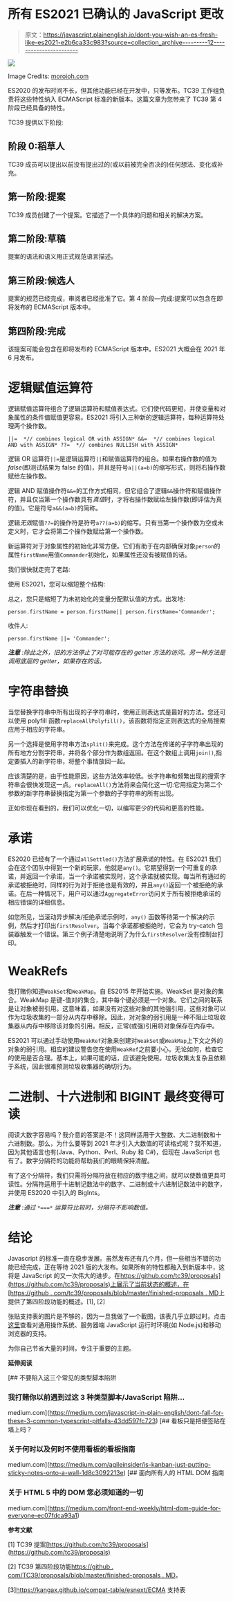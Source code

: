 # 所有 ES2021 已确认的 JavaScript 更改

> 原文：<https://javascript.plainenglish.io/dont-you-wish-an-es-fresh-like-es2021-e2b6ca33c983?source=collection_archive---------12----------------------->

![](img/a0de7fde43e2c30c43110240080fbf8c.png)

Image Credits: [moroioh.com](https://morioh.com/)

ES2020 的发布时间不长，但其他功能已经在开发中，只等发布。TC39 工作组负责将这些特性纳入 ECMAScript 标准的新版本。这篇文章为您带来了 TC39 第 4 阶段已经具备的特性。

TC39 提供以下阶段:

## **阶段 0:稻草人**

TC39 成员可以提出以前没有提出过的(或以前被完全否决的)任何想法、变化或补充。

## **第一阶段:提案**

TC39 成员创建了一个提案。它描述了一个具体的问题和相关的解决方案。

## **第二阶段:草稿**

提案的语法和语义用正式规范语言描述。

## **第三阶段:候选人**

提案的规范已经完成，审阅者已经批准了它。第 4 阶段—完成:提案可以包含在即将发布的 ECMAScript 版本中。

## **第四阶段:完成**

该提案可能会包含在即将发布的 ECMAScript 版本中。ES2021 大概会在 2021 年 6 月发布。

# 逻辑赋值运算符

逻辑赋值运算符组合了逻辑运算符和赋值表达式。它们使代码更短，并使变量和对象属性的条件值赋值更容易。ES2021 将引入三种新的逻辑运算符，每种运算符处理两个操作数。

```
||=  *// combines logical OR with ASSIGN* &&=  *// combines logical AND with ASSIGN* ??=  *// combines NULLISH with ASSIGN*
```

逻辑 OR 运算符`||=`是逻辑运算符`||`和赋值运算符的组合。如果右操作数的值为*false*(即测试结果为 false 的值)，并且是符号`a||(a=b)`的缩写形式，则将右操作数赋给左操作数。

逻辑 AND 赋值操作符`&&=`的工作方式相同，但它组合了逻辑`&&`操作符和赋值操作符，并且仅当第一个操作数具有*真值*时，才将右操作数赋给左操作数(即评估为真的值)。它是符号`a&&(a=b)`的简称。

逻辑*无效*赋值`??=`的操作符是符号`a??(a=b)`的缩写。只有当第一个操作数为空或未定义时，它才会将第二个操作数赋给第一个操作数。

新运算符对于对象属性的初始化非常方便。它们有助于在内部确保对象`person`的属性`firstName`用值`Commander`初始化，如果属性还没有被赋值的话。

我们很快就走完了老路:

使用 ES2021，您可以缩短整个结构:

总之，您只是缩短了为未初始化的变量分配默认值的方式。出发地:

```
person.firstName = person.firstName|| person.firstName='Commander';
```

收件人:

```
person.firstName ||= 'Commander';
```

***注意*** *:除此之外，旧的方法停止了对可能存在的 getter 方法的访问。另一种方法是调用底层的 getter，如果存在的话。*

# 字符串替换

当您替换字符串中所有出现的子字符串时，使用正则表达式是最好的方法。您还可以使用 polyfill 函数`replaceAllPolyfill()`，该函数将指定正则表达式的全局搜索应用于相应的字符串。

另一个选择是使用字符串方法`split()`来完成。这个方法在传递的子字符串出现的所有地方分割字符串，并将各个部分作为数组返回。在这个数组上调用`join()`,指定要插入的新字符串，将整个事情放回一起。

应该清楚的是，由于性能原因，这些方法效率较低。长字符串和频繁出现的搜索字符串会很快发现这一点。`replaceAll()`方法将来会简化这一切:它用指定为第二个参数的新字符串替换指定为第一个参数的子字符串的所有出现。

正如你现在看到的，我们可以优化一切，以编写更少的代码和更高的性能。

# 承诺

ES2020 已经有了一个通过`allSettled()`方法扩展承诺的特性。在 ES2021 我们会在这个团队中得到一个新的玩家，他就是`any()`。它期望得到一个可重复的承诺，并返回一个承诺，当一个承诺被实现时，这个承诺就被实现。每当所有通过的承诺被拒绝时，同样的行为对于拒绝也是有效的，并且`any()`返回一个被拒绝的承诺。在后一种情况下，用户可以通过`AggregateError`访问关于所有被拒绝承诺的相应错误的详细信息。

如您所见，当滚动异步解决/拒绝承诺示例时，`any()` 函数等待第一个解决的示例，然后才打印出`firstResolver`。当每个承诺都被拒绝时，它会为 try-catch 包装器触发一个错误。第三个例子清楚地说明了为什么`firstResolver`没有控制台打印。

# WeakRefs

我打赌你知道`WeakSet`和`WeakMap`。自 ES2015 年开始实施。WeakSet 是对象的集合。WeakMap 是键-值对的集合，其中每个键必须是一个对象。它们之间的联系是让对象被弱引用。这意味着，如果没有对这些对象的其他强引用，这些对象可以作为垃圾收集的一部分从内存中移除。因此，对对象的弱引用是一种不阻止垃圾收集器从内存中移除该对象的引用。相反，正常(或强)引用将对象保存在内存中。

ES2021 可以通过手动使用`WeakRef`对象来创建对`WeakSet`或`WeakMap`上下文之外的对象的弱引用。相应的建议警告您在使用`WeakRef`之前要小心。无论如何，检查它的使用是否合理。基本上，如果可能的话，应该避免使用。垃圾收集太复杂且依赖于系统，因此很难预测垃圾收集器的确切行为。

# 二进制、十六进制和 BIGINT 最终变得可读

阅读大数字容易吗？我介意的答案是:不！这同样适用于大整数、大二进制数和十六进制数。那么，为什么要等到 2021 年才引入大数值的可读格式呢？我不知道，因为其他语言也有(Java、Python、Perl、Ruby 和 C#)，但现在 JavaScript 也有了。数字分隔符的功能将帮助我们的眼睛保持清醒。

有了这个分隔符，我们只需将分隔符放在相应的数字组之间，就可以使数值更具可读性。分隔符适用于十进制记数法中的数字、二进制或十六进制记数法中的数字，并使用 ES2020 中引入的 BigInts。

***注意*** *:通过* `*===*` *运算符比较时，分隔符不影响数值。*

# 结论

Javascript 的标准一直在稳步发展。虽然发布还有几个月，但一些相当不错的功能已经完成，正在等待 2021 版的大发布。如果所有的特性都融入到新版本中，这将是 JavaScript 的又一次伟大的进步。在[https://github.com/tc39/proposals](https://github.com/tc39/proposals)上展示了当前状态的概述，在[https://github . com/tc39/proposals/blob/master/finished-proposals . MD](https://github.com/tc39/proposals/blob/master/finished-proposals.md)上提供了第四阶段功能的概述。[1], [2]

张贴支持表的图片是不够的，因为一旦我做了一个截图，该表几乎立即过时。点击[这里](https://kangax.github.io/compat-table/esnext/)查看对通用操作系统、服务器端 JavaScript 运行时环境(如 Node.js)和移动浏览器的支持。

为你自己节省大量的时间，专注于重要的主题。

**延伸阅读**

[](https://medium.com/javascript-in-plain-english/dont-fall-for-these-3-common-typescript-pitfalls-43dd597fc723) [## 不要陷入这三个常见的类型脚本陷阱

### 我打赌你以前遇到过这 3 种类型脚本/JavaScript 陷阱…

medium.com](https://medium.com/javascript-in-plain-english/dont-fall-for-these-3-common-typescript-pitfalls-43dd597fc723) [](https://medium.com/agileinsider/is-kanban-just-putting-sticky-notes-onto-a-wall-1d8c3092213e) [## 看板只是把便签贴在墙上吗？

### 关于何时以及何时不使用看板的看板指南

medium.com](https://medium.com/agileinsider/is-kanban-just-putting-sticky-notes-onto-a-wall-1d8c3092213e) [](https://medium.com/front-end-weekly/html-dom-guide-for-everyone-ec07fdca93a1) [## 面向所有人的 HTML DOM 指南

### 关于 HTML 5 中的 DOM 您必须知道的一切

medium.com](https://medium.com/front-end-weekly/html-dom-guide-for-everyone-ec07fdca93a1) 

**参考文献**

[1] TC39 提案[https://github.com/tc39/proposals](https://github.com/tc39/proposals)

[2] TC39 第四阶段功能[https://github . com/TC39/proposals/blob/master/finished-proposals . MD](https://github.com/tc39/proposals/blob/master/finished-proposals.md)。

[3]https://kangax.github.io/compat-table/esnext/ECMA 支持表